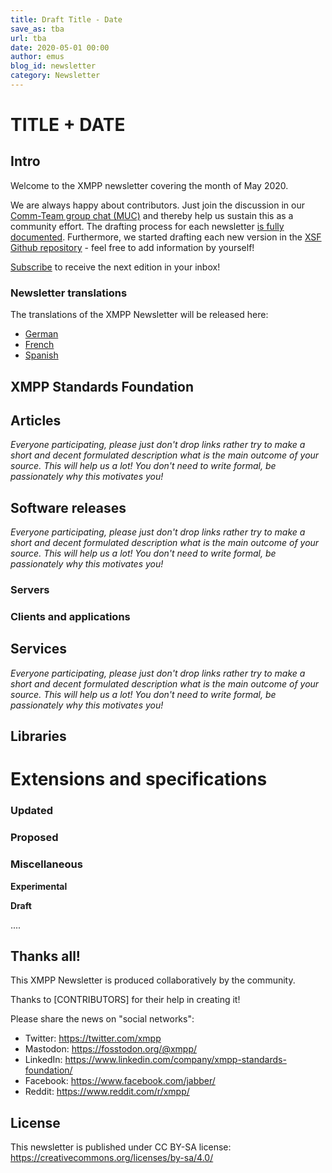 ```yaml
---
title: Draft Title - Date
save_as: tba
url: tba
date: 2020-05-01 00:00
author: emus
blog_id: newsletter
category: Newsletter
---
```


# TITLE + DATE

## Intro

Welcome to the XMPP newsletter covering the month of May 2020.

We are always happy about contributors. Just join the discussion in our [Comm-Team group chat (MUC)](xmpp:commteam@muc.xmpp.org?join) and thereby help us sustain this as a community effort. 
The drafting process for each newsletter [is fully documented](https://wiki.xmpp.org/web/News_and_Articles_for_the_next_XMPP_Newsletter).
Furthermore, we started drafting each new version in the [XSF Github repository](https://github.com/xsf/xmpp.org/pulls) - feel free to add information by yourself!

[Subscribe](https://tinyletter.com/xmpp) to receive the next edition in your inbox!

### Newsletter translations

The translations of the XMPP Newsletter will be released here:

- [German](https://www.jabber.de/)
- [French](https://linuxfr.org/tags/xmpp/public)
- [Spanish](https://www.jabber.de/)


## XMPP Standards Foundation

## Articles

_Everyone participating, please just don't drop links rather try to make a short and decent 
formulated description what is the main outcome of your source. This will help us a lot! 
You don't need to write formal, be passionately why this motivates you!_

## Software releases

_Everyone participating, please just don't drop links rather try to make a short and decent 
formulated description what is the main outcome of your source. This will help us a lot! 
You don't need to write formal, be passionately why this motivates you!_

### Servers

### Clients and applications

## Services

_Everyone participating, please just don't drop links rather try to make a short and decent 
formulated description what is the main outcome of your source. This will help us a lot! 
You don't need to write formal, be passionately why this motivates you!_

## Libraries


# Extensions and specifications

### Updated

### Proposed

### Miscellaneous

**Experimental**

**Draft**

....



## Thanks all!

This XMPP Newsletter is produced collaboratively by the community.

Thanks to [CONTRIBUTORS] for their help in creating it!

Please share the news on "social networks":

* Twitter: https://twitter.com/xmpp
* Mastodon: https://fosstodon.org/@xmpp/
* LinkedIn: https://www.linkedin.com/company/xmpp-standards-foundation/
* Facebook: https://www.facebook.com/jabber/
* Reddit: https://www.reddit.com/r/xmpp/


## License

This newsletter is published under CC BY-SA license: https://creativecommons.org/licenses/by-sa/4.0/
